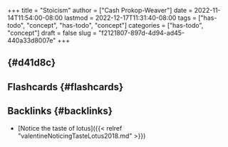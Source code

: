 +++
title = "Stoicism"
author = ["Cash Prokop-Weaver"]
date = 2022-11-14T11:54:00-08:00
lastmod = 2022-12-17T11:31:40-08:00
tags = ["has-todo", "concept", "has-todo", "concept"]
categories = ["has-todo", "concept"]
draft = false
slug = "f2121807-897d-4d94-ad45-440a33d8007e"
+++

##  {#d41d8c}


## Flashcards {#flashcards}


## Backlinks {#backlinks}

-   [Notice the taste of lotus]({{< relref "valentineNoticingTasteLotus2018.md" >}})
